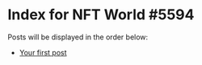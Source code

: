 # Index for NFT World #5594
Posts will be displayed in the order below:

- [Your first post](./001-first.md)

